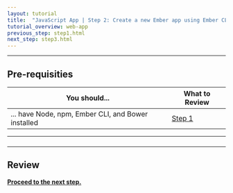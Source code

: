 ```yaml
---
layout: tutorial
title:  "JavaScript App | Step 2: Create a new Ember app using Ember CLI"
tutorial_overview: web-app
previous_step: step1.html
next_step: step3.html
---
```


---

## Pre-requisities

| You should... | What to Review |
|------------ |-------- |
| ... have Node, npm, Ember CLI, and Bower installed | [Step 1](step1.html) |


---

### 

---

## Review


**[Proceed to the next step.](step2.html)**
